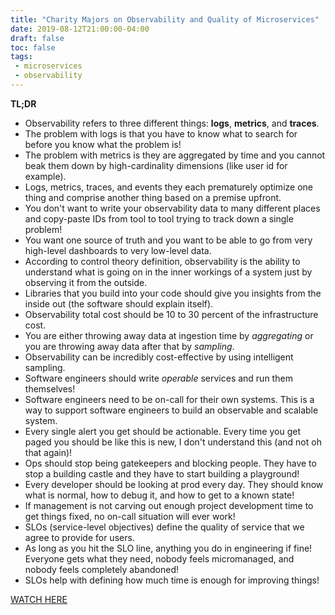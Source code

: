 ```yaml
---
title: "Charity Majors on Observability and Quality of Microservices"
date: 2019-08-12T21:00:00-04:00
draft: false
toc: false
tags:
 - microservices
 - observability
---
```


**TL;DR**

 - Observability refers to three different things: **logs**, **metrics**, and **traces**.
 - The problem with logs is that you have to know what to search for before you know what the problem is!
 - The problem with metrics is they are aggregated by time and you cannot beak them down by high-cardinality dimensions (like user id for example).
 - Logs, metrics, traces, and events they each prematurely optimize one thing and comprise another thing based on a premise upfront.
 - You don't want to write your observability data to many different places and copy-paste IDs from tool to tool trying to track down a single problem!
 - You want one source of truth and you want to be able to go from very high-level dashboards to very low-level data.
 - According to control theory definition, observability is the ability to understand what is going on in the inner workings of a system just by observing it from the outside.
 - Libraries that you build into your code should give you insights from the inside out (the software should explain itself).
 - Observability total cost should be 10 to 30 percent of the infrastructure cost.
 - You are either throwing away data at ingestion time by _aggregating_ or you are throwing away data after that by _sampling_.
 - Observability can be incredibly cost-effective by using intelligent sampling.
 - Software engineers should write _operable_ services and run them themselves!
 - Software engineers need to be on-call for their own systems. This is a way to support software engineers to build an observable and scalable system.
 - Every single alert you get should be actionable. Every time you get paged you should be like this is new, I don't understand this (and not oh that again)!
 - Ops should stop being gatekeepers and blocking people. They have to stop a building castle and they have to start building a playground!
 - Every developer should be looking at prod every day. They should know what is normal, how to debug it, and how to get to a known state!
 - If management is not carving out enough project development time to get things fixed, no on-call situation will ever work!
 - SLOs (service-level objectives) define the quality of service that we agree to provide for users.
 - As long as you hit the SLO line, anything you do in engineering if fine! Everyone gets what they need, nobody feels micromanaged, and nobody feels completely abandoned!
 - SLOs help with defining how much time is enough for improving things!

[WATCH HERE](https://www.youtube.com/watch?v=8u8A-bhhlSg)
